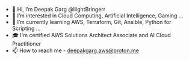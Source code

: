 - 👋 Hi, I’m Deepak Garg @llightBringerr
- 👀 I’m interested in Cloud Computing, Artificial Intelligence, Gaming ...
- 🌱 I’m currently learning AWS, Terraform, Git, Ansible, Python for Scripting ...
- 🎓 I'm certified AWS Solutions Architect Associate and AI Cloud Practitioner
- 📫 How to reach me - deepakgarg.aws@proton.me

<!---
llightBringerr/llightBringerr is a ✨ special ✨ repository because its `README.md` (this file) appears on your GitHub profile.
You can click the Preview link to take a look at your changes.
--->
